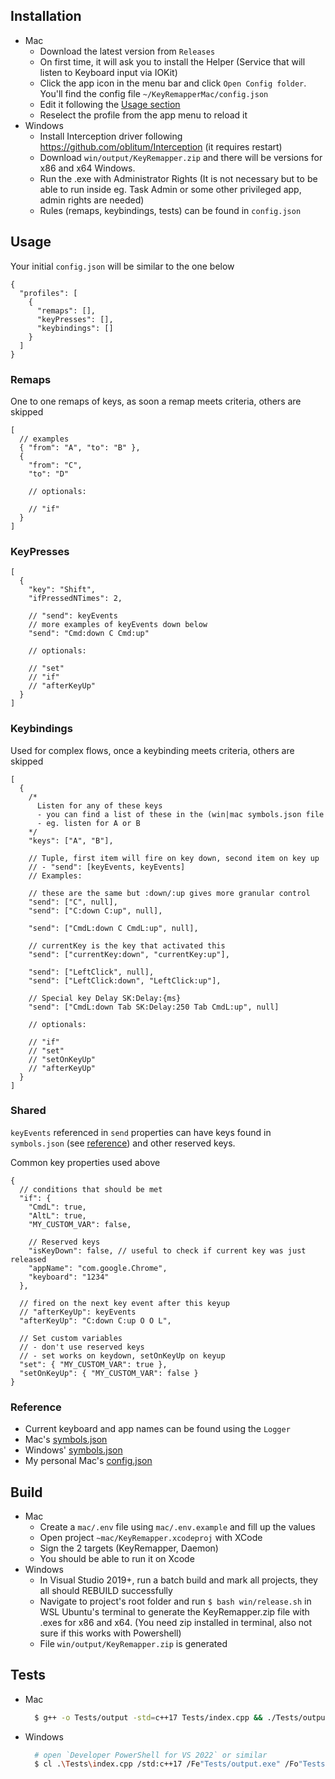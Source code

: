 ## Installation

- Mac
  - Download the latest version from `Releases`
  - On first time, it will ask you to install the Helper (Service that will listen to Keyboard input via IOKit)
  - Click the app icon in the menu bar and click `Open Config folder`. You'll find the config file `~/KeyRemapperMac/config.json`
  - Edit it following the [Usage section](#user-content-usage)
  - Reselect the profile from the app menu to reload it
- Windows
  - Install Interception driver following https://github.com/oblitum/Interception (it requires restart)
  - Download `win/output/KeyRemapper.zip` and there will be versions for x86 and x64 Windows.
  - Run the .exe with Administrator Rights (It is not necessary but to be able to run inside eg. Task Admin or some other privileged app, admin rights are needed)
  - Rules (remaps, keybindings, tests) can be found in `config.json`

## Usage

Your initial `config.json` will be similar to the one below

```jsonc
{
  "profiles": [
    {
      "remaps": [],
      "keyPresses": [],
      "keybindings": []
    }
  ]
}
```

### Remaps

One to one remaps of keys, as soon a remap meets criteria, others are skipped

```jsonc
[
  // examples
  { "from": "A", "to": "B" },
  {
    "from": "C",
    "to": "D"

    // optionals:

    // "if"
  }
]
```

### KeyPresses

```jsonc
[
  {
    "key": "Shift",
    "ifPressedNTimes": 2,

    // "send": keyEvents
    // more examples of keyEvents down below
    "send": "Cmd:down C Cmd:up"

    // optionals:

    // "set"
    // "if"
    // "afterKeyUp"
  }
]
```

### Keybindings

Used for complex flows, once a keybinding meets criteria, others are skipped

```jsonc
[
  {
    /*
      Listen for any of these keys
      - you can find a list of these in the (win|mac symbols.json file
      - eg. listen for A or B
    */
    "keys": ["A", "B"],

    // Tuple, first item will fire on key down, second item on key up
    // - "send": [keyEvents, keyEvents]
    // Examples:

    // these are the same but :down/:up gives more granular control
    "send": ["C", null],
    "send": ["C:down C:up", null],

    "send": ["CmdL:down C CmdL:up", null],

    // currentKey is the key that activated this
    "send": ["currentKey:down", "currentKey:up"],

    "send": ["LeftClick", null],
    "send": ["LeftClick:down", "LeftClick:up"],

    // Special key Delay SK:Delay:{ms}
    "send": ["CmdL:down Tab SK:Delay:250 Tab CmdL:up", null]

    // optionals:

    // "if"
    // "set"
    // "setOnKeyUp"
    // "afterKeyUp"
  }
]
```

### Shared

`keyEvents` referenced in `send` properties can have keys found in `symbols.json` (see [reference](#user-content-reference)) and other reserved keys.

Common key properties used above

```jsonc
{
  // conditions that should be met
  "if": {
    "CmdL": true,
    "AltL": true,
    "MY_CUSTOM_VAR": false,

    // Reserved keys
    "isKeyDown": false, // useful to check if current key was just released
    "appName": "com.google.Chrome",
    "keyboard": "1234"
  },

  // fired on the next key event after this keyup
  // "afterKeyUp": keyEvents
  "afterKeyUp": "C:down C:up O O L",

  // Set custom variables
  // - don't use reserved keys
  // - set works on keydown, setOnKeyUp on keyup
  "set": { "MY_CUSTOM_VAR": true },
  "setOnKeyUp": { "MY_CUSTOM_VAR": false }
}
```

### Reference

- Current keyboard and app names can be found using the `Logger`
- Mac's [symbols.json](mac/KeyRemapper/Resources/symbols.json)
- Windows' [symbols.json](win/src/files/symbols.json)
- My personal Mac's [config.json](https://github.com/goerwin/dotfiles/blob/master/src/keyRemapperMac/config.json)

## Build

- Mac
  - Create a `mac/.env` file using `mac/.env.example` and fill up the values
  - Open project `~mac/KeyRemapper.xcodeproj` with XCode
  - Sign the 2 targets (KeyRemapper, Daemon)
  - You should be able to run it on Xcode
- Windows
  - In Visual Studio 2019+, run a batch build and mark all projects, they all should REBUILD successfully
  - Navigate to project's root folder and run `$ bash win/release.sh` in WSL Ubuntu's terminal to generate the KeyRemapper.zip file with .exes for x86 and x64. (You need zip installed in terminal, also not sure if this works with Powershell)
  - File `win/output/KeyRemapper.zip` is generated

## Tests

- Mac
  ```sh
    $ g++ -o Tests/output -std=c++17 Tests/index.cpp && ./Tests/output
  ```
- Windows
  ```sh
    # open `Developer PowerShell for VS 2022` or similar
    $ cl .\Tests\index.cpp /std:c++17 /Fe"Tests/output.exe" /Fo"Tests/output.obj" | .\Tests\output.exe
  ```
